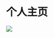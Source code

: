 个人主页
===============

![](http://https://lh6.googleusercontent.com/-wH9A_Bez8OE/UiRs431tbpI/AAAAAAAAI-g/5uDM9dG7Kqo/w958-h583-no/QQ%25E6%258B%25BC%25E9%259F%25B3%25E6%2588%25AA%25E5%259B%25BE%25E6%259C%25AA%25E5%2591%25BD%25E5%2590%258D.png)